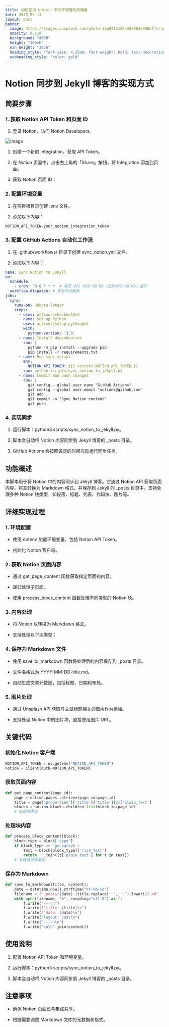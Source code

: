```yaml
---
title: 如何使用 Notion 来同步管理你的博客
date: 2025-09-13
layout: post
banner:
  image: https://images.unsplash.com/photo-1560413126-e89003e9d0bf?crop=entropy&cs=tinysrgb&fit=max&fm=jpg&ixid=M3w2OTIwMzJ8MHwxfHJhbmRvbXx8fHx8fHx8fDE3NTc3MzczNzB8&ixlib=rb-4.1.0&q=80&w=1080
  opacity: 0.618
  background: "#000"
  height: "100vh"
  min_height: "38vh"
  heading_style: "font-size: 4.25em; font-weight: bold; text-decoration: underline"
  subheading_style: "color: gold"
---
```


# Notion 同步到 Jekyll 博客的实现方式

## 简要步骤

### 1. 获取 Notion API Token 和页面 ID

1. 登录 Notion，访问 Notion Developers。

![image](https://prod-files-secure.s3.us-west-2.amazonaws.com/a7a0cc5a-89b9-4cda-8686-1fba0ca52f40/d19c1afe-dea5-4312-9333-786b0ba83054/image.png?X-Amz-Algorithm=AWS4-HMAC-SHA256&X-Amz-Content-Sha256=UNSIGNED-PAYLOAD&X-Amz-Credential=ASIAZI2LB4663WBOLYU3%2F20250913%2Fus-west-2%2Fs3%2Faws4_request&X-Amz-Date=20250913T042249Z&X-Amz-Expires=3600&X-Amz-Security-Token=IQoJb3JpZ2luX2VjEMT%2F%2F%2F%2F%2F%2F%2F%2F%2F%2FwEaCXVzLXdlc3QtMiJGMEQCIGYK1eWap0tEw51vDlWIdNq8lfZ%2FvsZNON%2Fy2XK3MKZDAiAfgA5huvjkR05CneLtoMrk%2FA2Ldczd0ai7cYVVoLY6Zir%2FAwg9EAAaDDYzNzQyMzE4MzgwNSIMOPPvC62Us2M%2BOtmyKtwD%2BJv51XOTafw2%2BUG725v%2Fgnhw8KI2uHlH2MIAPiaAeGBtWKc6g5EyWy1j8L8J5IkREil1e7ZQOz9h%2FXTxCooF8gK4HDN74VduJJkWoG5OomKCs6zRS1r5XGE1w0yPDWPb6siNR5RuDxXJLprCOY8SkNobnuyJTLwiSs7OoZgqB49e%2FIw1aAZCgH8uBKq%2F9U7D4vM86J9s5NpbYgOs%2B8hJZo7%2FgQJaMDTLi3Xa8uy9F%2B77LmCh1XJcAmdcT2gjRlBgkIL6OIsvW8IylCDhsPKSgAHV5OYVFxO0anmpVr1n3oP5%2FAeBgzZ2j8stgbONDW6g%2B41hQf77lg1prWe4KW7PI%2Fn7Vd7ECBZeJvdEnJ9d8H%2FTVVklSkaq%2BJyDb%2FHEVSBw8SW2TaQotZZGI4YO%2FvOfQZB2IYFkTFuxvndH7vA17wC82EJEEmOiBgfT3P3AcDZmFxY%2BcZ9XR%2B538bemdFwq61zz09uIVX4%2BnrpN2OT21iYxxTDgBP3tmem1tfgkM7VOQz1mDqGIiukVVuE9W6ZUzjc2dwFNYTpRFBUqPko4YVjRZVtZ%2FFawaF9SgVxIocmfJna7l7IAZHxOYFFmz9%2B2aBJhRsM3IJROrsaUfxjnx3ERB1rsJ4Z5PmfBaTowu9GTxgY6pgHYz1%2B%2B5G63J6nY8M2JpslDr68J4hYBjUhOC%2BVgvVS%2FHibsAySKR5MfDyPMrjt%2FpI3l9ZTEh%2BJ8Y1KlAcVfLqVJVXv1d4C1Dk5XzyyKng7AFw2AgVevx7Vhiyg7GGiHcW6oU9bF%2FeUcNejPWe8SpDq%2FK510lj5dpA%2FXqmQdNzDcisHzUc3xU4NZesSSbC%2F2GG0h4yK%2Fk0f8zg0kwgXV1Lzz3HN4dAbb&X-Amz-Signature=9b64515df499b938562d68e882de53fd0cb87d03df4f016f690540ac866b75b0&X-Amz-SignedHeaders=host&x-amz-checksum-mode=ENABLED&x-id=GetObject)

1. 创建一个新的 Integration，获取 API Token。

1. 在 Notion 页面中，点击右上角的「Share」按钮，将 Integration 添加到页面。

1. 获取 Notion 页面 ID：


### 2. 配置环境变量

1. 在项目根目录创建 .env 文件。

1. 添加以下内容：

```javascript
NOTION_API_TOKEN=your_notion_integration_token
```

### 3. 配置 GitHub Actions 自动化工作流

1. 在 .github/workflows/ 目录下创建 sync_notion.yml 文件。

1. 添加以下内容：

```yaml
name: Sync Notion to Jekyll
on:
  schedule:
    - cron: '0 0 * * *' # 每天 UTC 时间 00:00（北京时间 08:00）运行
  workflow_dispatch: # 支持手动触发
jobs:
  sync:
    runs-on: ubuntu-latest
    steps:
      - uses: actions/checkout@v3
      - name: Set up Python
        uses: actions/setup-python@v4
        with:
          python-version: '3.9'
      - name: Install dependencies
        run: |
          python -m pip install --upgrade pip
          pip install -r requirements.txt
      - name: Run sync script
        env:
          NOTION_API_TOKEN: ${{ secrets.NOTION_API_TOKEN }}
        run: python scripts/sync_notion_to_jekyll.py
      - name: Commit and push changes
        run: |
          git config --global user.name "GitHub Actions"
          git config --global user.email "actions@github.com"
          git add .
          git commit -m "Sync Notion content"
          git push
```

### 4. 实现同步

1. 运行脚本：python3 scripts/sync_notion_to_jekyll.py。

1. 脚本会自动将 Notion 内容同步到 Jekyll 博客的 _posts 目录。

1. GitHub Actions 会按照设定的时间自动运行同步任务。

## 功能概述

本脚本用于将 Notion 中的内容同步到 Jekyll 博客。它通过 Notion API 获取页面内容，将其转换为 Markdown 格式，并保存到 Jekyll 的 _posts 目录中。支持处理多种 Notion 块类型，如段落、标题、列表、代码块、图片等。

## 详细实现过程

### 1. 环境配置

- 使用 dotenv 加载环境变量，包括 Notion API Token。

- 初始化 Notion 客户端。

### 2. 获取 Notion 页面内容

- 通过 get_page_content 函数获取指定页面的内容。

- 递归处理子页面。

- 使用 process_block_content 函数处理不同类型的 Notion 块。

### 3. 内容处理

- 将 Notion 块转换为 Markdown 格式。

- 支持处理以下块类型：


### 4. 保存为 Markdown 文件

- 使用 save_to_markdown 函数将处理后的内容保存到 _posts 目录。

- 文件名格式为 YYYY-MM-DD-title.md。

- 自动生成文章元数据，包括标题、日期和布局。

### 5. 图片处理

- 通过 Unsplash API 获取与文章标题相关的图片作为横幅。

- 支持处理 Notion 中的图片块，直接使用图片 URL。

## 关键代码

### 初始化 Notion 客户端

```python
NOTION_API_TOKEN = os.getenv("NOTION_API_TOKEN")
notion = Client(auth=NOTION_API_TOKEN)
```

### 获取页面内容

```python
def get_page_content(page_id):
    page = notion.pages.retrieve(page_id=page_id)
    title = page['properties']['title']['title'][0]['plain_text']
    blocks = notion.blocks.children.list(block_id=page_id)
    # 处理块内容
```

### 处理块内容

```python
def process_block_content(block):
    block_type = block['type']
    if block_type == 'paragraph':
        text = block[block_type]['rich_text']
        return ''.join([t['plain_text'] for t in text])
    # 处理其他块类型
```

### 保存为 Markdown

```python
def save_to_markdown(title, content):
    date = datetime.now().strftime("%Y-%m-%d")
    filename = f"_posts/{date}-{title.replace(' ', '-').lower()}.md"
    with open(filename, "w", encoding="utf-8") as f:
        f.write("---\n")
        f.write(f"title: {title}\n")
        f.write(f"date: {date}\n")
        f.write("layout: post\n")
        f.write("---\n\n")
        f.write("\n\n".join(content))
```

## 使用说明

1. 配置 Notion API Token 和环境变量。

1. 运行脚本：python3 scripts/sync_notion_to_jekyll.py。

1. 脚本会自动将 Notion 内容同步到 Jekyll 博客的 _posts 目录。

## 注意事项

- 确保 Notion 页面已与集成共享。

- 根据需要调整 Markdown 文件的元数据和格式。